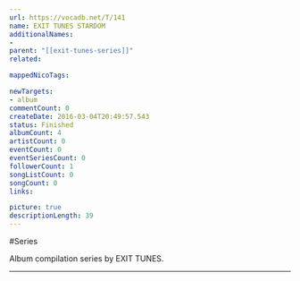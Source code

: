 ```yaml
---
url: https://vocadb.net/T/141
name: EXIT TUNES STARDOM
additionalNames: 
- 
parent: "[[exit-tunes-series]]"
related:

mappedNicoTags:

newTargets:
- album
commentCount: 0
createDate: 2016-03-04T20:49:57.543
status: Finished
albumCount: 4
artistCount: 0
eventCount: 0
eventSeriesCount: 0
followerCount: 1
songListCount: 0
songCount: 0
links: 

picture: true
descriptionLength: 39
---
```


#Series

Album compilation series by EXIT TUNES.

---

